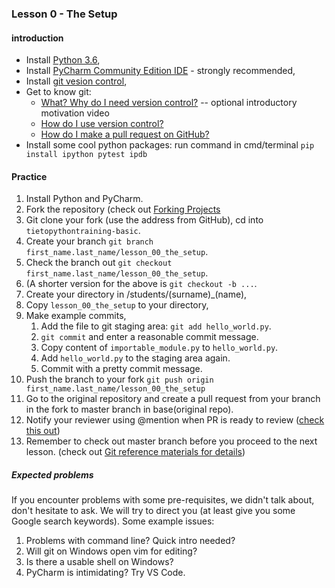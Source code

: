 ### Lesson 0 - The Setup
#### introduction

- Install [Python 3.6](https://www.python.org/downloads/release/python-364/),
- Install [PyCharm Community Edition IDE](https://www.jetbrains.com/pycharm/download/) - strongly recommended,
- Install [git vesion control](https://git-scm.com/downloads),
- Get to know git:
    - [What? Why do I need version control?](https://git-scm.com/videos) -- optional introductory motivation video
    - [How do I use version control?](https://www.youtube.com/watch?v=SWYqp7iY_Tc)
    - [How do I make a pull request on GitHub?](https://www.youtube.com/watch?v=FQsBmnZvBdc)
- Install some cool python packages: run command in cmd/terminal `pip install ipython pytest ipdb`


#### Practice
1. Install Python and PyCharm.
1. Fork the repository (check out [Forking Projects](https://guides.github.com/activities/forking/)
1. Git clone your fork (use the address from GitHub), cd into `tietopythontraining-basic`.
1. Create your branch `git branch first_name.last_name/lesson_00_the_setup`.
1. Check the branch out `git checkout first_name.last_name/lesson_00_the_setup`.
1. (A shorter version for the above is `git checkout -b ...`.
1. Create your directory in  /students/(surname)_(name),
1. Copy `lesson_00_the_setup` to your directory,
1. Make example commits,
    1. Add the file to git staging area: `git add hello_world.py`.
    1. `git commit` and enter a reasonable commit message.
    1. Copy content of `importable_module.py` to `hello_world.py`.
    1. Add `hello_world.py` to the staging area again.
    1. Commit with a pretty commit message.
1. Push the branch to your fork `git push origin first_name.last_name/lesson_00_the_setup`
1. Go to the original repository and create a pull request from your branch in the fork to master branch in base(original repo).
1. Notify your reviewer using @mention when PR is ready to review ([check this out](https://github.com/blog/821-mention-somebody-they-re-notified))
1. Remember to check out master branch before you proceed to the next lesson. (check out [Git reference materials for details](https://github.com/jedzej/tietopythontraining-basic#reference-materials))


##### Expected problems
If you encounter problems with some pre-requisites, we didn't talk
about, don't hesitate to ask. We will try to direct you (at least give
you some Google search keywords). Some example issues:
1. Problems with command line? Quick intro needed?
1. Will git on Windows open vim for editing?
1. Is there a usable shell on Windows?
1. PyCharm is intimidating? Try VS Code.
